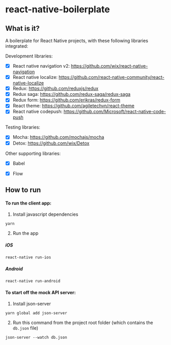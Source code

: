 # react-native-boilerplate

## What is it?
A boilerplate for React Native projects, with these following libraries integrated:

Development libraries: 
- [x] React native navigation v2: https://github.com/wix/react-native-navigation
- [x] React native localize: https://github.com/react-native-community/react-native-localize
- [x] Redux: https://github.com/reduxjs/redux
- [x] Redux saga: https://github.com/redux-saga/redux-saga
- [x] Redux form: https://github.com/erikras/redux-form
- [x] React theme: https://github.com/agiletechvn/react-theme
- [x] React native codepush: https://github.com/Microsoft/react-native-code-push

Testing libraries:
- [x] Mocha: https://github.com/mochajs/mocha
- [x] Detox: https://github.com/wix/Detox

Other supporting libraries: 
- [x] Babel
- [x] Flow 



## How to run
#### To run the client app:
1. Install javascript dependencies
```
yarn
```
2. Run the app
##### iOS
```
react-native run-ios
```
##### Android
```
react-native run-android
```

#### To start off the mock API server:
1. Install json-server
```
yarn global add json-server
```
2. Run this command from the project root folder (which contains the `db.json` file)
```
json-server --watch db.json
```
